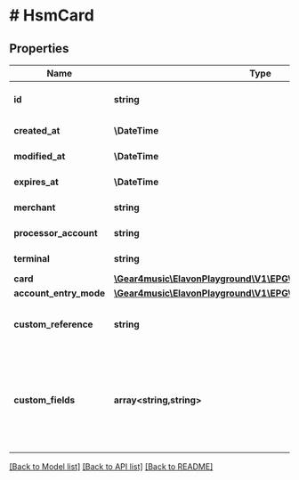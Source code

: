 # # HsmCard

## Properties

Name | Type | Description | Notes
------------ | ------------- | ------------- | -------------
**id** | **string** | Unique identifier assigned by server. | [optional] [readonly]
**created_at** | **\DateTime** | Creation timestamp | [optional] [readonly]
**modified_at** | **\DateTime** | Modification timestamp | [optional] [readonly]
**expires_at** | **\DateTime** | Creation timestamp | [optional] [readonly]
**merchant** | **string** | Merchant [Resource URL](#section/Overview/Values) | [optional] [readonly]
**processor_account** | **string** | ProcessorAccount [Resource URL](#section/Overview/Values) | [optional] [readonly]
**terminal** | **string** | Terminal [Resource URL](#section/Overview/Values) | [readonly]
**card** | [**\Gear4music\ElavonPlayground\V1\EPG\Model\Card**](Card.md) |  | [optional]
**account_entry_mode** | [**\Gear4music\ElavonPlayground\V1\EPG\Model\AccountEntryMode**](AccountEntryMode.md) |  |
**custom_reference** | **string** | Optional reference provided by the merchant | [optional]
**custom_fields** | **array<string,string>** | Custom fields, an object containing arbitrary string values. Field names and values must not exceed 64 and 1024 characters, respectively. | [optional]

[[Back to Model list]](../../README.md#models) [[Back to API list]](../../README.md#endpoints) [[Back to README]](../../README.md)
